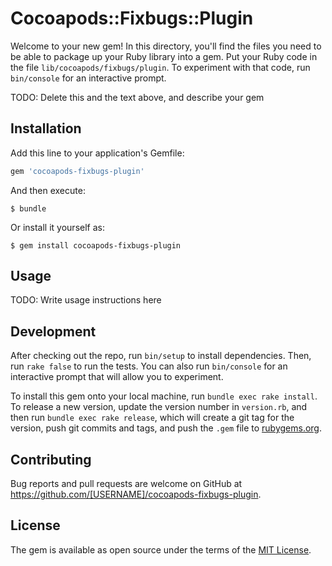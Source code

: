 # Cocoapods::Fixbugs::Plugin

Welcome to your new gem! In this directory, you'll find the files you need to be able to package up your Ruby library into a gem. Put your Ruby code in the file `lib/cocoapods/fixbugs/plugin`. To experiment with that code, run `bin/console` for an interactive prompt.

TODO: Delete this and the text above, and describe your gem

## Installation

Add this line to your application's Gemfile:

```ruby
gem 'cocoapods-fixbugs-plugin'
```

And then execute:

    $ bundle

Or install it yourself as:

    $ gem install cocoapods-fixbugs-plugin

## Usage

TODO: Write usage instructions here

## Development

After checking out the repo, run `bin/setup` to install dependencies. Then, run `rake false` to run the tests. You can also run `bin/console` for an interactive prompt that will allow you to experiment.

To install this gem onto your local machine, run `bundle exec rake install`. To release a new version, update the version number in `version.rb`, and then run `bundle exec rake release`, which will create a git tag for the version, push git commits and tags, and push the `.gem` file to [rubygems.org](https://rubygems.org).

## Contributing

Bug reports and pull requests are welcome on GitHub at https://github.com/[USERNAME]/cocoapods-fixbugs-plugin.


## License

The gem is available as open source under the terms of the [MIT License](http://opensource.org/licenses/MIT).

